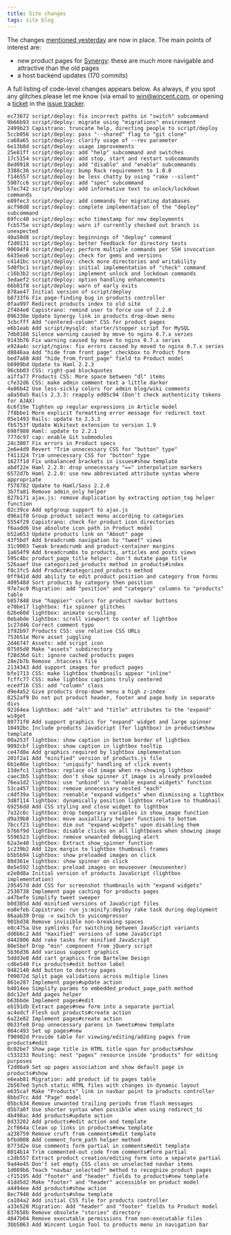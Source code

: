 ```yaml
---
title: Site changes
tags: site blog
---
```


The changes [mentioned yesterday](/blog/upcoming-site-changes) are now in place. The main points of interest are:

-   new product pages for [Synergy](/wiki/Synergy): these are much more navigable and attractive than the old pages
-   a host backend updates (170 commits)

A full listing of code-level changes appears below. As always, if you spot any glitches please let me know (via email to <win@wincent.com>, or opening a [ticket](/wiki/ticket) in the [issue tracker](/wiki/issue_tracker).

    ec73672 script/deploy: fix incorrect paths in "switch" subcommand
    9b66b93 script/deploy: migrate using "migrations" environment
    2499b23 Capistrano: truncate help, directing people to script/deploy
    5ccb056 script/deploy: pass "--shared" flag to "git clone"
    ca68a65 script/deploy: clarify usage of --rev parameter
    6e13b8d script/deploy: usage improvements
    25e81ff script/deploy: add "help" subcommand and switches
    17c5154 script/deploy: add stop, start and restart subcommands
    8ed0918 script/deploy: add "disable" and "enable" subcommands
    3388c36 script/deploy: bump Rack requirement to 1.0.0
    f146557 script/deploy: be less chatty by using "rake --silent"
    5907cc6 script/deploy: add "spec" subcommand
    57ec742 script/deploy: add informative text to unlock/lockdown commands
    e89fec3 script/deploy: add commands for migrating databases
    acf98d8 script/deploy: complete implementation of the "deploy" subcommand
    69fcc40 script/deploy: echo timestamp for new deployments
    fcb575e script/deploy: warn if currently checked out branch is unexpected
    40a50d8 script/deploy: beginnings of "deploy" command
    f2d0131 script/deploy: better feedback for directory tests
    90694f8 script/deploy: perform multiple commands per SSH invocation
    6435ea6 script/deploy: check for gems and versions
    c4141bc script/deploy: check more directories and writability
    5d0fbc1 script/deploy: initial implementation of "check" command
    c16b3b2 script/deploy: implement unlock and lockdown commands
    3edaef2 script/deploy: option handling enhancements
    66b81f8 script/deploy: warn of early exits
    878ae47 Initial version of script/deploy
    b8733f6 Fix page-finding bug in products controller
    0faa997 Redirect products index to old site
    2f484e0 Capistrano: remind user to force use of 2.2.0
    096338e Update Synergy link in products drop-down menu
    3cbcfff Add "centered-column" CSS for product pages
    e6b1eab Add script/mysqld: starter/stopper script for MySQL
    7db0188 Silence warning caused by move to nginx 0.7.x series
    9143b76 Fix warning caused by move to nginx 0.7.x series
    e924a4c script/nginx: fix errors caused by moved to nginx 0.7.x series
    d8846aa Add "hide from front page" checkbox to Product form
    bed7a88 Add "hide_from_front_page" field to Product model
    b6909bd Update to Haml 2.2.3
    96cbb03 CSS: right-pad blockquotes
    a1ffa77 Products CSS: More space between "dl" items
    cfe32d6 CSS: make admin comment text a little darker
    4e86b42 Use less-sickly colors for admin blog/wiki comments
    a8a50a5 Rails 2.3.3: reapply ed05c94 (Don't check authenticity tokens for AJAX)
    6c6f19e Tighten up regular expressions in Article model
    7f8bbe1 More explicit formatting error message for redirect text
    05e1493 Rails: update to 2.3.3
    fb5753f Update Wikitext extension to version 1.9
    698f980 Haml: update to 2.2.1
    777dc97 cap: enable Git submodules
    24c3807 Fix errors in Product specs
    2e6e4d9 Revert "Trim unnecessary CSS for "button" type"
    f411324 Trim unnecessary CSS for "button" type
    1627f1d Fix unbalanced brackets in issues#show template
    abdf22e Haml 2.2.0: drop unnecessary "==" interpolation markers
    6572d7b Haml 2.2.0: use new abbreviated attribute syntax where appropriate
    f578782 Update to Haml/Sass 2.2.0
    3b7fa81 Remove admin_only helper
    827b171 ajax.js: remove duplication by extracting option_tag helper function
    02c39ce Add optgroup support to ajax.js
    d96a1f0 Group product select menu according to categories
    5554f29 Capistrano: check for product icon directories
    f6aadd6 Use absolute icon path in Product model
    b52a653 Update products link on "About" page
    43f5bdf Add breadcrumb navigation to "tweet" views
    31c9003 Tweak breadcrumb and product-container margins
    1a654f9 Add breadcrumbs to products, articles and posts views
    595c4bc product_page_title helper: don't mutate page title
    526aaef Use categorized_products method in products#index
    f0c3fc5 Add Product#categorized_products method
    0ff941d Add ability to edit product position and category from forms
    409548d Sort products by category then position
    97e7ac0 Migration: add "position" and "category" columns to "products" table
    b857848 Use "happier" colors for product navbar buttons
    e70be17 lightbox: fix spinner glitches
    626e60d lightbox: animate scrolling
    0ebabde lightbox: scroll viewport to center of lightbox
    1c27d46 Correct comment typo
    1f92b97 Products CSS: use relative CSS URLs
    753651e More asset juggling
    2d46747 Assets: add script icon
    07505d0 Make "assets" subdirectory
    f28d36d Git: ignore cached products pages
    28e2b7b Remove .htaccess file
    2134343 Add support images for product pages
    bfe1713 CSS: make lightbox thumbnails appear "inline"
    fcffc77 CSS: make lightbox captions truly centered
    ecedf16 CSS: add "column" class
    d9e4a52 Give products drop-down menu a high z-index
    8252af9 Do not put product header, footer and page body in separate divs
    92164ea lightbox: add "alt" and "title" attributes to the "expand" widget
    80771f0 Add support graphics for "expand" widget and large spinner
    10492bc Include products JavaScript (for lightbox) in products#show template
    00a253f lightbox: show caption in bottom border of lightbox
    9092cbf lightbox: show caption in lightbox tooltip
    ce47d8e Add graphics required by lightbox implementation
    201f2a1 Add "minified" version of products.js file
    6b1e86e lightbox: "uniquify" handling of click events
    13defc1 lightbox: replace old image when re-showing lightbox
    caec3b5 lightbox: don't show spinner if image is already preloaded
    76ea1d2 lightbox: use "unbind" in "enable_expand_widgets" function
    53ca457 lightbox: remove unnecessary nested "each"
    c4df39a lightbox: reenable "expand widgets" when dismissing a lightbox
    3d8f114 lightbox: dynamically position lightbox relative to thumbnail
    69256dd Add CSS styling and close widget to lightbox
    7a32c6c lightbox: drop temporary variables in show_image function
    d9a39b0 lightbox: move auxialliary helper functions to bottom
    7bccf23 lightbox: dim out "expand widgets" upon disabling them
    b766f9d lightbox: disable clicks on all lightboxes when showing image
    5596523 lightbox: remove unwanted debugging alert
    62a3e40 lightbox: Extract show_spinner function
    1c239b2 Add 12px margin to lightbox thumbnail frames
    b5b5b94 lightbox: show preloaded images on click
    88d361e lightbox: show spinner on click
    0e5e592 lightbox: preload images on mouseover (mouseenter)
    e2e0d8a Initial version of products JavaScript (lightbox implementation)
    295457d Add CSS for screenshot thumbnails with "expand widgets"
    2530738 Implement page caching for products pages
    a47befe Simplify tweet sweeper
    b0d385d Add minified versions of JavaScript files
    ea8efeb Capistrano: run js:minify:deploy rake task during deployment
    86aab39 Drop -v switch to yuicompressor
    901bd38 Remove invisible non-breaking spaces
    e8c475a Use symlinks for switching between JavaScript variants
    dd6b6c2 Add "maxified" versions of some JavaScript
    d442806 Add rake tasks for minified JavaScript
    80e5bef Drop "min" component from jQuery script
    5b36d36 Add various support graphics
    5ddd3e0 Add cart graphics from Bartelme Design
    cd6e540 Fix products#edit button label
    9482140 Add button to destroy pages
    f09072d Split page validations across multiple lines
    861e287 Implement pages#update action
    b4014ee Simplify params to embedded_product_page_path method
    8dc12ef Add pages helper
    b63bbde Implement pages#edit
    eb191db Extract pages#new form into a separate partial
    ac4edcf Flesh out products#create action
    6a22e82 Implement pages#create action
    0b33fe0 Drop unnecessary parens in tweets#new template
    864c493 Set up pages#new
    f90902d Provide table for viewing/editing/adding pages from products#edit
    0c02be7 Show page title in HTML title span for products#show
    c533233 Routing: nest "pages" resource inside "products" for editing purposes
    f2d06a9 Set up pages association and show default page in products#show
    e6eab81 Migration: add product id to pages table
    2b507ed Synch static HTML files with changes in dynamic layout
    e635caf Make "Products" link in navbar point to products controller
    8bbd7cc Add "Page" model
    05bc634 Remove unwanted trailing periods from flash messages
    d5b7a0f Use shorter syntax when possible when using redirect_to
    4b498ac Add products#update action
    8d33202 Add products#edit action and template
    2cf064a Clean up links in products#new template
    a238759 Remove cruft from comments#edit template
    bfbd008 Add comment_form_path helper method
    8773d2e Use comments form partial in comments#edit template
    8014b14 Trim commented-out code from comments#form partial
    c2db557 Extract product creation/editing form into a separate partial
    9ad4e45 Don't set empty CSS class on unselected navbar items
    1d089b6 Teach "navbar_selected?" method to recognize product pages
    cf15195 Add "footer" and "header" fields to products#new template
    41dd5d2 Make "footer" and "header" accessible on product model
    a4494ee Add products#show action
    8ec7940 Add products#show template
    ca104a2 Add initial CSS file for products controller
    a33e520 Migration: Add "header" and "footer" fields to Product model
    837658b Remove obsolete "stories" directory
    4047b04 Remove executable permissions from non-executable files
    3bb5063 Add Wincent Login Tool to products menu in navigation bar
